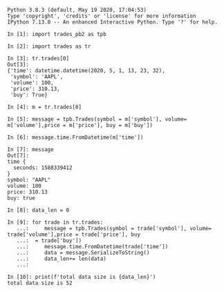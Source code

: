     Python 3.8.3 (default, May 19 2020, 17:04:53) 
    Type 'copyright', 'credits' or 'license' for more information
    IPython 7.13.0 -- An enhanced Interactive Python. Type '?' for help.
    
    In [1]: import trades_pb2 as tpb                                                                              
    
    In [2]: import trades as tr                                                                                   
    
    In [3]: tr.trades[0]                                                                                          
    Out[3]: 
    {'time': datetime.datetime(2020, 5, 1, 13, 23, 32),
     'symbol': 'AAPL',
     'volume': 100,
     'price': 310.13,
     'buy': True}
     
    In [4]: m = tr.trades[0]
    
    In [5]: message = tpb.Trades(symbol = m['symbol'], volume=  m['volume'],price = m['price'], buy = m['buy'])  
    
    In [6]: message.time.FromDatetime(m['time'])                                                                 
    
    In [7]: message                                                                                              
    Out[7]: 
    time {
      seconds: 1588339412
    }
    symbol: "AAPL"
    volume: 100
    price: 310.13
    buy: true
        
    In [8]: data_len = 0                                                                                          
    
    In [9]: for trade in tr.trades: 
       ...:     message = tpb.Trades(symbol = trade['symbol'], volume= trade['volume'],price = trade['price'], buy
       ...:  = trade['buy']) 
       ...:     message.time.FromDatetime(trade['time']) 
       ...:     data = message.SerializeToString() 
       ...:     data_len+= len(data) 
       ...:                                                                                                       
    
    In [10]: print(f'total data size is {data_len}')                                                               
    total data size is 52
